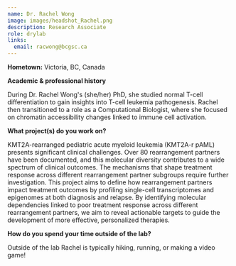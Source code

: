 ```yaml
---
name: Dr. Rachel Wong
image: images/headshot_Rachel.png
description: Research Associate
role: drylab
links:
  email: racwong@bcgsc.ca
---
```


**Hometown:** Victoria, BC, Canada


**Academic & professional history**

During Dr. Rachel Wong's (she/her) PhD, she studied normal T-cell differentiation to gain insights into T-cell leukemia pathogenesis. Rachel then transitioned to a role as a Computational Biologist, where she focused on chromatin accessibility changes linked to immune cell activation.


**What project(s) do you work on?**

KMT2A-rearranged pediatric acute myeloid leukemia (KMT2A-r pAML) presents significant clinical challenges. Over 80 rearrangement partners have been documented, and this molecular diversity contributes to a wide spectrum of clinical outcomes. The mechanisms that shape treatment response across different rearrangement partner subgroups require further investigation. This project aims to define how rearrangement partners impact treatment outcomes by profiling single-cell transcriptomes and epigenomes at both diagnosis and relapse. By identifying molecular dependencies linked to poor treatment response across different rearrangement partners, we aim to reveal actionable targets to guide the development of more effective, personalized therapies.

**How do you spend your time outside of the lab?**

Outside of the lab Rachel is typically hiking, running, or making a video game!